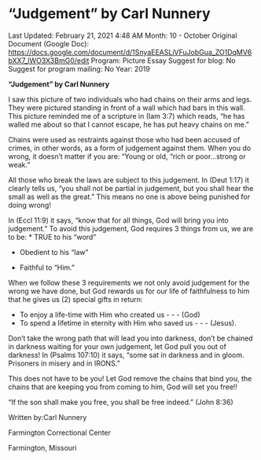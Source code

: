 # “Judgement” by Carl Nunnery

Last Updated: February 21, 2021 4:48 AM
Month: 10 - October
Original Document (Google Doc): https://docs.google.com/document/d/1SnyaEEASLiVFuJobGua_ZO1DqMV6bXX7_lWO3X3BmG0/edit
Program: Picture Essay
Suggest for blog: No
Suggest for program mailing: No
Year: 2019

**“Judgement” by Carl Nunnery**

I saw this picture of two individuals who had chains on their arms and legs. They were pictured standing in front of a wall which had bars in this wall. This picture reminded me of a scripture in (Iam 3:7) which reads, “he has walled me about so that I cannot escape, he has put heavy chains on me.”

Chains were used as restraints against those who had been accused of crimes, in other words, as a form of judgement against them. When you do wrong, it doesn’t matter if you are: “Young or old, “rich or poor...strong or weak.”

All those who break the laws are subject to this judgement. In (Deut 1:17) it clearly tells us, “you shall not be partial in judgement, but you shall hear the small as well as the great.” This means no one is above being punished for doing wrong!

In (Eccl 11:9) it says, “know that for all things, God will bring you into judgement.” To avoid this judgement, God requires 3 things from us, we are to be:	* TRUE to his “word”

* Obedient to his “law”

* Faithful to “Him.”

When we follow these 3 requirements we not only avoid judgement for the wrong we have done, but God rewards us for our life of faithfulness to him that he gives us (2) special gifts in return:

- To enjoy a life-time with Him who created us - - - (God)
- To spend a lifetime in eternity with Him who saved us - - - (Jesus).

Don’t take the wrong path that will lead you into darkness, don’t be chained in darkness waiting for your own judgement, let God pull you out of darkness! In (Psalms 107:10) it says, “some sat in darkness and in gloom. Prisoners in misery and in IRONS.”

This does not have to be you! Let God remove the chains that bind you, the chains that are keeping you from coming to him, God will set you free!!

“If the son shall make you free, you shall be free indeed.” (John 8:36)

Written by:Carl Nunnery

Farmington Correctional Center

Farmington, Missouri